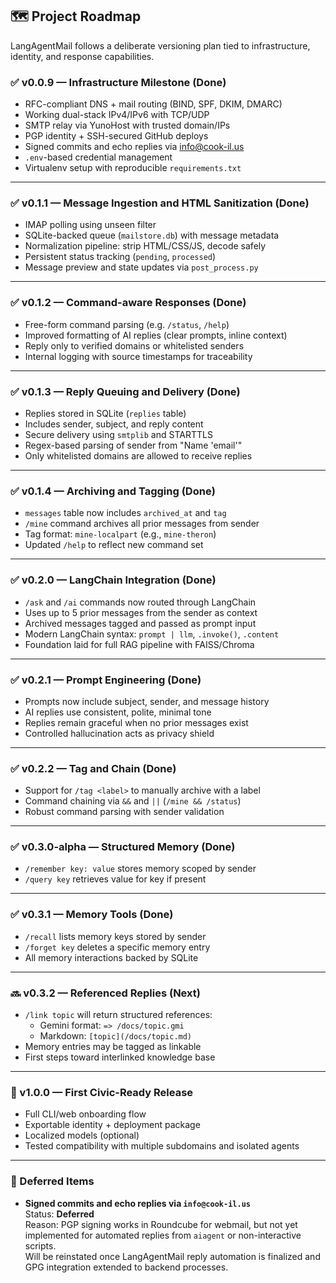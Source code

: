 ## 🗺️ Project Roadmap

LangAgentMail follows a deliberate versioning plan tied to infrastructure, identity, and response capabilities.

### ✅ v0.0.9 — Infrastructure Milestone (Done)
- RFC-compliant DNS + mail routing (BIND, SPF, DKIM, DMARC)
- Working dual-stack IPv4/IPv6 with TCP/UDP
- SMTP relay via YunoHost with trusted domain/IPs
- PGP identity + SSH-secured GitHub deploys
- Signed commits and echo replies via info@cook-il.us
- `.env`-based credential management
- Virtualenv setup with reproducible `requirements.txt`

---

### ✅ v0.1.1 — Message Ingestion and HTML Sanitization (Done)
- IMAP polling using unseen filter
- SQLite-backed queue (`mailstore.db`) with message metadata
- Normalization pipeline: strip HTML/CSS/JS, decode safely
- Persistent status tracking (`pending`, `processed`)
- Message preview and state updates via `post_process.py`

---

### ✅ v0.1.2 — Command-aware Responses (Done)
- Free-form command parsing (e.g. `/status`, `/help`)
- Improved formatting of AI replies (clear prompts, inline context)
- Reply only to verified domains or whitelisted senders
- Internal logging with source timestamps for traceability

---

### ✅ v0.1.3 — Reply Queuing and Delivery (Done)
- Replies stored in SQLite (`replies` table)
- Includes sender, subject, and reply content
- Secure delivery using `smtplib` and STARTTLS
- Regex-based parsing of sender from "Name 'email'"
- Only whitelisted domains are allowed to receive replies

---

### ✅ v0.1.4 — Archiving and Tagging (Done)
- `messages` table now includes `archived_at` and `tag`
- `/mine` command archives all prior messages from sender
- Tag format: `mine-localpart` (e.g., `mine-theron`)
- Updated `/help` to reflect new command set

---

### ✅ v0.2.0 — LangChain Integration (Done)
- `/ask` and `/ai` commands now routed through LangChain
- Uses up to 5 prior messages from the sender as context
- Archived messages tagged and passed as prompt input
- Modern LangChain syntax: `prompt | llm`, `.invoke()`, `.content`
- Foundation laid for full RAG pipeline with FAISS/Chroma

---

### ✅ v0.2.1 — Prompt Engineering (Done)
- Prompts now include subject, sender, and message history
- AI replies use consistent, polite, minimal tone
- Replies remain graceful when no prior messages exist
- Controlled hallucination acts as privacy shield

---

### ✅ v0.2.2 — Tag and Chain (Done)
- Support for `/tag <label>` to manually archive with a label
- Command chaining via `&&` and `||` (`/mine && /status`)
- Robust command parsing with sender validation

---

### ✅ v0.3.0-alpha — Structured Memory (Done)
- `/remember key: value` stores memory scoped by sender
- `/query key` retrieves value for key if present

---

### ✅ v0.3.1 — Memory Tools (Done)
- `/recall` lists memory keys stored by sender
- `/forget key` deletes a specific memory entry
- All memory interactions backed by SQLite

---

### 🔜 v0.3.2 — Referenced Replies (Next)
- `/link topic` will return structured references:
  - Gemini format: `=> /docs/topic.gmi`
  - Markdown: `[topic](/docs/topic.md)`
- Memory entries may be tagged as linkable
- First steps toward interlinked knowledge base

---

### 🎯 v1.0.0 — First Civic-Ready Release
- Full CLI/web onboarding flow
- Exportable identity + deployment package
- Localized models (optional)
- Tested compatibility with multiple subdomains and isolated agents

---

### 🔁 Deferred Items

- **Signed commits and echo replies via `info@cook-il.us`**  
  Status: **Deferred**  
  Reason: PGP signing works in Roundcube for webmail, but not yet implemented for automated replies from `aiagent` or non-interactive scripts.  
  Will be reinstated once LangAgentMail reply automation is finalized and GPG integration extended to backend processes.
